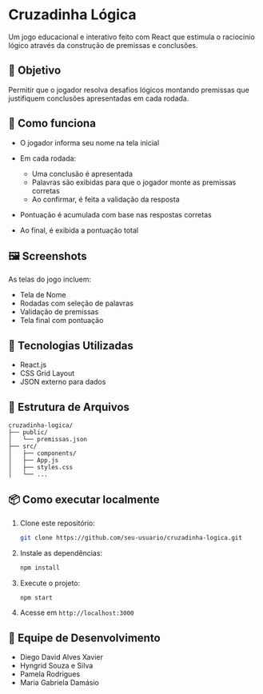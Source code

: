 # Cruzadinha Lógica

Um jogo educacional e interativo feito com React que estimula o raciocínio lógico através da construção de premissas e conclusões.

## 🎯 Objetivo

Permitir que o jogador resolva desafios lógicos montando premissas que justifiquem conclusões apresentadas em cada rodada.

## 🧠 Como funciona

* O jogador informa seu nome na tela inicial
* Em cada rodada:

  * Uma conclusão é apresentada
  * Palavras são exibidas para que o jogador monte as premissas corretas
  * Ao confirmar, é feita a validação da resposta
* Pontuação é acumulada com base nas respostas corretas
* Ao final, é exibida a pontuação total

## 🖼️ Screenshots

As telas do jogo incluem:

* Tela de Nome
* Rodadas com seleção de palavras
* Validação de premissas
* Tela final com pontuação

## 🚀 Tecnologias Utilizadas

* React.js
* CSS Grid Layout
* JSON externo para dados

## 📁 Estrutura de Arquivos

```
cruzadinha-logica/
├── public/
│   └── premissas.json
├── src/
│   ├── components/
│   ├── App.js
│   ├── styles.css
│   └── ...
```

## 📦 Como executar localmente

1. Clone este repositório:

   ```bash
   git clone https://github.com/seu-usuario/cruzadinha-logica.git
   ```
2. Instale as dependências:

   ```bash
   npm install
   ```
3. Execute o projeto:

   ```bash
   npm start
   ```
4. Acesse em `http://localhost:3000`

## 👥 Equipe de Desenvolvimento

* Diego David Alves Xavier
* Hyngrid Souza e Silva
* Pamela Rodrigues
* Maria Gabriela Damásio


